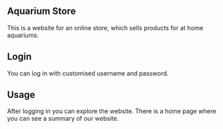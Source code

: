## Aquarium Store
This is a website for an online store, which sells products for at home aquariums.
## Login
You can log in with customised username and password.
## Usage
After logging in you can explore the website. 
There is a home page where you can see a summary of our website.
